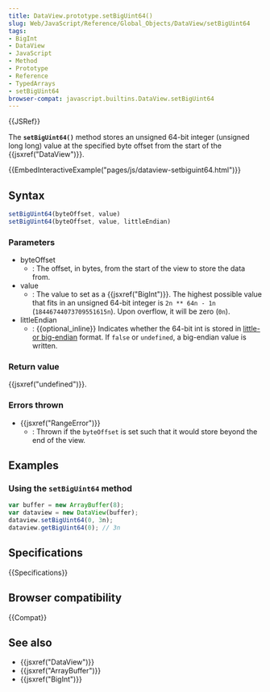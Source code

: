 ```yaml
---
title: DataView.prototype.setBigUint64()
slug: Web/JavaScript/Reference/Global_Objects/DataView/setBigUint64
tags:
- BigInt
- DataView
- JavaScript
- Method
- Prototype
- Reference
- TypedArrays
- setBigUint64
browser-compat: javascript.builtins.DataView.setBigUint64
---
```

{{JSRef}}

The **`setBigUint64()`** method stores an unsigned 64-bit integer (unsigned long
long) value at the specified byte offset from the start of the
{{jsxref("DataView")}}.

{{EmbedInteractiveExample("pages/js/dataview-setbiguint64.html")}}

## Syntax

```js
setBigUint64(byteOffset, value)
setBigUint64(byteOffset, value, littleEndian)
```

### Parameters

- byteOffset
  - : The offset, in bytes, from the start of the view to store the data from.
- value
  - : The value to set as a {{jsxref("BigInt")}}. The highest possible
    value that fits in an unsigned 64-bit integer is `2n ** 64n - 1n`
    (`18446744073709551615n`). Upon overflow, it will be zero (`0n`).
- littleEndian
  - : {{optional_inline}} Indicates whether the 64-bit int is stored in
    [little- or big-endian](/en-US/docs/Glossary/Endianness) format. If `false`
    or `undefined`, a big-endian value is written.

### Return value

{{jsxref("undefined")}}.

### Errors thrown

- {{jsxref("RangeError")}}
  - : Thrown if the `byteOffset` is set such that it would store beyond the end
    of the view.

## Examples

### Using the `setBigUint64` method

```js
var buffer = new ArrayBuffer(8);
var dataview = new DataView(buffer);
dataview.setBigUint64(0, 3n);
dataview.getBigUint64(0); // 3n
```

## Specifications

{{Specifications}}

## Browser compatibility

{{Compat}}

## See also

- {{jsxref("DataView")}}
- {{jsxref("ArrayBuffer")}}
- {{jsxref("BigInt")}}
